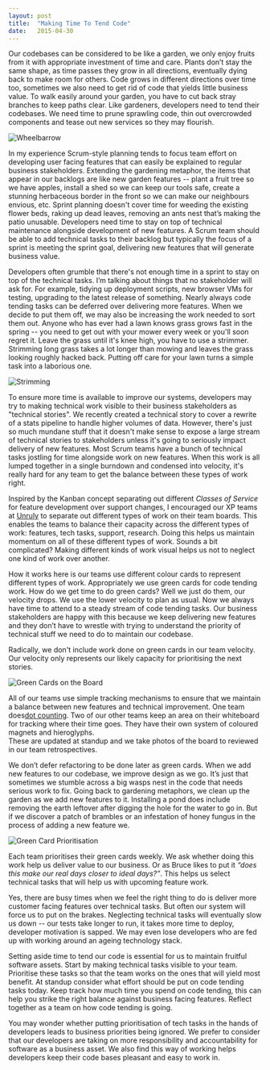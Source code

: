 ```yaml
---
layout: post
title:  "Making Time To Tend Code"
date:   2015-04-30 
---
```


Our codebases can be considered to be like a garden, we only enjoy fruits from it with appropriate investment of time and care. Plants don’t stay the same shape, as time passes they grow in all directions, eventually dying back to make room for others. Code grows in different directions over time too, sometimes we also need to get rid of code that yields little business value. To walk easily around your garden, you have to cut back stray branches to keep paths clear. Like gardeners, developers need to tend their codebases. We need time to prune sprawling code, thin out overcrowded components and tease out new services so they may flourish. 

![Wheelbarrow](http://rachelcdavies.github.io/images/Wheelbarrow.jpg)

In my experience Scrum-style planning tends to focus team effort on developing user facing features that can easily be explained to regular business stakeholders. Extending the gardening metaphor, the items that appear in our backlogs are like new garden features -- plant a fruit tree so we have apples, install a shed so we can keep our tools safe, create a stunning herbaceous border in the front so we can make our neighbours envious, etc. Sprint planning doesn't cover time for weeding the existing flower beds, raking up dead leaves, removing an ants nest that’s making the patio unusable. Developers need time to stay on top of technical maintenance alongside development of new features. A Scrum team should be able to add technical tasks to their backlog but typically the focus of a sprint is meeting the sprint goal, delivering new features that will generate business value. 

Developers often grumble that there's not enough time in a sprint to stay on top of the technical tasks. I’m talking about things that no stakeholder will ask for. For example, tidying up deployment scripts, new browser VMs for testing, upgrading to the latest release of something. Nearly always code tending tasks can be deferred over delivering more features. When we decide to put them off, we may also be increasing the work needed to sort them out. Anyone who has ever had a lawn knows grass grows fast in the spring -- you need to get out with your mower every week or you'll soon regret it. Leave the grass until it's knee high, you have to use a strimmer. Strimming long grass takes a lot longer than mowing and leaves the grass looking roughly hacked back. Putting off care for your lawn turns a simple task into a laborious one. 

![Strimming](http://rachelcdavies.github.io/images/strimming.jpg)

To ensure more time is available to improve our systems, developers may try to making technical work visible to their business stakeholders as "technical stories". We recently created a technical story to cover a rewrite of a stats pipeline to handle higher volumes of data. However, there's just so much mundane stuff that it doesn't make sense to expose a large stream of technical stories to stakeholders unless it's going to seriously impact delivery of new features. Most Scrum teams have a bunch of technical tasks jostling for time alongside work on new features. When this work is all lumped together in a single burndown and condensed into velocity, it's really hard for any team to get the balance between these types of work right.

Inspired by the Kanban concept separating out different *Classes of Service* for feature development over support changes, I encouraged our XP teams at [Unruly](http://tech.unruly.co) to separate out different types of work on their team boards. This enables the teams to balance their capacity across the different types of work: features, tech tasks, support, research. Doing this helps us maintain momentum on all of these different types of work. Sounds a bit complicated? Making different kinds of work visual helps us not to neglect one kind of work over another.

How it works here is our teams use different colour cards to represent different types of work. Appropriately we use green cards for code tending work. How do we get time to do green cards? Well we just do them, our velocity drops. We use the lower velocity to plan as usual. Now we always have time to attend to a steady stream of code tending tasks. Our business stakeholders are happy with this because we keep delivering new features and they don’t have to wrestle with trying to understand the priority of technical stuff we need to do to maintain our codebase.

Radically, we don't include work done on green cards in our team velocity. Our velocity only represents our likely capacity for prioritising the next stories. 

![Green Cards on the Board](http://rachelcdavies.github.io/images/OldTabascoBoard.jpg)

All of our teams use simple tracking mechanisms to ensure that we maintain a balance between new features and technical improvement. One team does[dot counting](http://rachelcdavies.github.io/2014/03/03/dot-counting.html). Two of our other teams keep an area on their whiteboard for tracking where their time goes. They have their own system of coloured magnets and hieroglyphs.  
These are updated at standup and we take photos of the board to reviewed in our team retrospectives.

We don’t defer refactoring to be done later as green cards. When we add new features to our codebase, we improve design as we go. It’s just that sometimes we stumble across a big wasps nest in the code that needs serious work to fix. Going back to gardening metaphors, we clean up the garden as we add new features to it. Installing a pond does include removing the earth leftover after digging the hole for the water to go in. But if we discover a patch of brambles or an infestation of honey fungus in the process of adding a new feature we.

![Green Card Prioritisation](http://rachelcdavies.github.io/images/GreenCardPrioritisation.jpg)

Each team prioritises their green cards weekly. We ask whether doing this work help us deliver value to our business. Or as Bruce likes to put it *“does this make our real days closer to ideal days?”*. This helps us select technical tasks that will help us with upcoming feature work.

Yes, there are busy times when we feel the right thing to do is deliver more customer facing features over technical tasks. But often our system will force us to put on the brakes. Neglecting technical tasks will eventually slow us down -- our tests take longer to run, it takes more time to deploy, developer motivation is sapped. We may even lose developers who are fed up with working around an ageing technology stack.

Setting aside time to tend our code is essential for us to maintain fruitful software assets. Start by making technical tasks visible to your team. Prioritise these tasks so that the team works on the ones that will yield most benefit. At standup consider what effort should be put on code tending tasks today. Keep track how much time you spend on code tending, this can help you strike the right balance against business facing features. Reflect together as a team on how code tending is going.

You may wonder whether putting prioritisation of tech tasks in the hands of developers leads to business priorities being ignored. We prefer to consider that our developers are taking on more responsibility and accountability for software as a business asset. We also find this way of working helps developers keep their code bases pleasant and easy to work in.